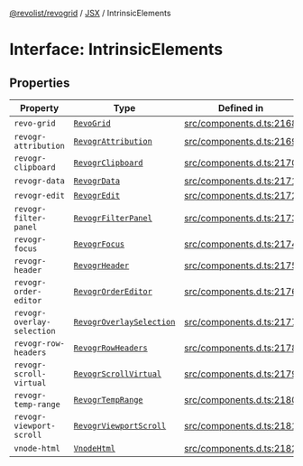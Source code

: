 [@revolist/revogrid](README.md) / [JSX](Namespace.JSX.md) / IntrinsicElements

# Interface: IntrinsicElements

## Properties

| Property | Type | Defined in |
| ------ | ------ | ------ |
| `revo-grid` | [`RevoGrid`](JSX.Interface.RevoGrid.md) | [src/components.d.ts:2168](https://github.com/revolist/revogrid/blob/e9570f9d5c0f862a9433b930661de46c89a93bd7/src/components.d.ts#L2168) |
| `revogr-attribution` | [`RevogrAttribution`](JSX.Interface.RevogrAttribution.md) | [src/components.d.ts:2169](https://github.com/revolist/revogrid/blob/e9570f9d5c0f862a9433b930661de46c89a93bd7/src/components.d.ts#L2169) |
| `revogr-clipboard` | [`RevogrClipboard`](JSX.Interface.RevogrClipboard.md) | [src/components.d.ts:2170](https://github.com/revolist/revogrid/blob/e9570f9d5c0f862a9433b930661de46c89a93bd7/src/components.d.ts#L2170) |
| `revogr-data` | [`RevogrData`](JSX.Interface.RevogrData.md) | [src/components.d.ts:2171](https://github.com/revolist/revogrid/blob/e9570f9d5c0f862a9433b930661de46c89a93bd7/src/components.d.ts#L2171) |
| `revogr-edit` | [`RevogrEdit`](JSX.Interface.RevogrEdit.md) | [src/components.d.ts:2172](https://github.com/revolist/revogrid/blob/e9570f9d5c0f862a9433b930661de46c89a93bd7/src/components.d.ts#L2172) |
| `revogr-filter-panel` | [`RevogrFilterPanel`](JSX.Interface.RevogrFilterPanel.md) | [src/components.d.ts:2173](https://github.com/revolist/revogrid/blob/e9570f9d5c0f862a9433b930661de46c89a93bd7/src/components.d.ts#L2173) |
| `revogr-focus` | [`RevogrFocus`](JSX.Interface.RevogrFocus.md) | [src/components.d.ts:2174](https://github.com/revolist/revogrid/blob/e9570f9d5c0f862a9433b930661de46c89a93bd7/src/components.d.ts#L2174) |
| `revogr-header` | [`RevogrHeader`](JSX.Interface.RevogrHeader.md) | [src/components.d.ts:2175](https://github.com/revolist/revogrid/blob/e9570f9d5c0f862a9433b930661de46c89a93bd7/src/components.d.ts#L2175) |
| `revogr-order-editor` | [`RevogrOrderEditor`](JSX.Interface.RevogrOrderEditor.md) | [src/components.d.ts:2176](https://github.com/revolist/revogrid/blob/e9570f9d5c0f862a9433b930661de46c89a93bd7/src/components.d.ts#L2176) |
| `revogr-overlay-selection` | [`RevogrOverlaySelection`](JSX.Interface.RevogrOverlaySelection.md) | [src/components.d.ts:2177](https://github.com/revolist/revogrid/blob/e9570f9d5c0f862a9433b930661de46c89a93bd7/src/components.d.ts#L2177) |
| `revogr-row-headers` | [`RevogrRowHeaders`](JSX.Interface.RevogrRowHeaders.md) | [src/components.d.ts:2178](https://github.com/revolist/revogrid/blob/e9570f9d5c0f862a9433b930661de46c89a93bd7/src/components.d.ts#L2178) |
| `revogr-scroll-virtual` | [`RevogrScrollVirtual`](JSX.Interface.RevogrScrollVirtual.md) | [src/components.d.ts:2179](https://github.com/revolist/revogrid/blob/e9570f9d5c0f862a9433b930661de46c89a93bd7/src/components.d.ts#L2179) |
| `revogr-temp-range` | [`RevogrTempRange`](JSX.Interface.RevogrTempRange.md) | [src/components.d.ts:2180](https://github.com/revolist/revogrid/blob/e9570f9d5c0f862a9433b930661de46c89a93bd7/src/components.d.ts#L2180) |
| `revogr-viewport-scroll` | [`RevogrViewportScroll`](JSX.Interface.RevogrViewportScroll.md) | [src/components.d.ts:2181](https://github.com/revolist/revogrid/blob/e9570f9d5c0f862a9433b930661de46c89a93bd7/src/components.d.ts#L2181) |
| `vnode-html` | [`VnodeHtml`](JSX.Interface.VnodeHtml.md) | [src/components.d.ts:2182](https://github.com/revolist/revogrid/blob/e9570f9d5c0f862a9433b930661de46c89a93bd7/src/components.d.ts#L2182) |
